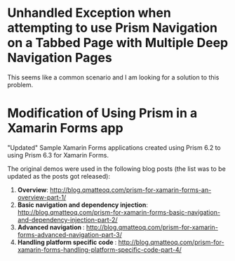 # Unhandled Exception when attempting to use Prism Navigation on a Tabbed Page with Multiple Deep Navigation Pages

This seems like a common scenario and I am looking for a solution to this problem.

# Modification of Using Prism in a Xamarin Forms app

"Updated" Sample Xamarin Forms applications created using Prism 6.2 to using Prism 6.3 for Xamarin Forms.

The original demos were used in the following blog posts (the list was to be updated as the posts got released):

1) <b>Overview</b>: http://blog.qmatteoq.com/prism-for-xamarin-forms-an-overview-part-1/  
2) <b>Basic navigation and dependency injection</b>: http://blog.qmatteoq.com/prism-for-xamarin-forms-basic-navigation-and-dependency-injection-part-2/  
3) <b> Advanced navigation </b>: http://blog.qmatteoq.com/prism-for-xamarin-forms-advanced-navigation-part-3/  
4) <b> Handling platform specific code </b>: http://blog.qmatteoq.com/prism-for-xamarin-forms-handling-platform-specific-code-part-4/  
